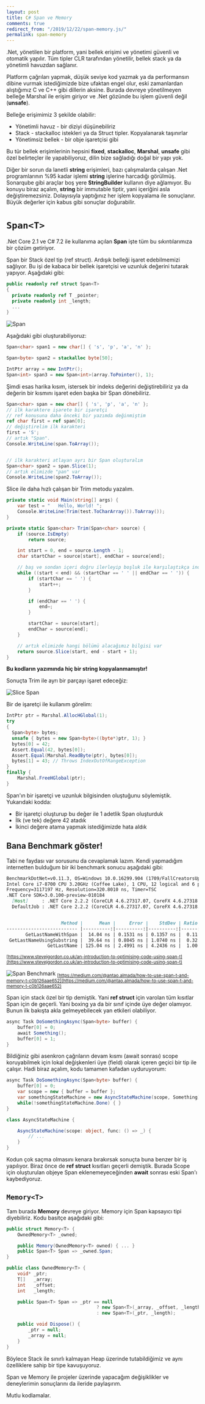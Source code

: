 ```yaml
---
layout: post
title: C# Span ve Memory
comments: true
redirect_from: "/2019/12/22/span-memory.js/"
permalink: span-memory
---
```


.Net, yönetilen bir platform, yani bellek erişimi ve yönetimi güvenli ve otomatik yapılır. Tüm tipler CLR tarafından yönetilir, bellek stack ya da yönetimli havuzdan sağlanır.

Platform çağrıları yapmak, düşük seviye kod yazmak ya da performansın dibine vurmak istediğimizde bize ufaktan engel olur, eski zamanlardan alıştığımız C ve C++ gibi dillerin aksine. Burada devreye yönetilmeyen belleğe Marshal ile erişim giriyor ve .Net gözünde bu işlem güvenli değil (**unsafe**).

Belleğe erişimimiz 3 şekilde olabilir:

* Yönetimli havuz - bir diziyi düşünebiliriz
* Stack - stackalloc istekleri ya da Struct tipler. Kopyalanarak taşınırlar
* Yönetimsiz bellek - bir obje işaretçisi gibi

Bu tür bellek erişimlerinin hepsini **fixed**, **stackalloc**, **Marshal**, **unsafe** gibi özel belirteçler ile yapabiliyoruz, dilin bize sağladığı doğal bir yapı yok.

Diğer bir sorun da lanetli **string** erişimleri, bazı çalışmalarda çalışan .Net programlarının %95 kadar işlemi **string** işlerine harcadığı görülmüş. Sonarqube gibi araçlar boş yere **StringBuilder** kullanın diye ağlamıyor. Bu konuyu biraz açalım, **string** bir immutable tiptir, yani içeriğini asla değiştiremezsiniz. Dolayısıyla yaptığınız her işlem kopyalama ile sonuçlanır. Büyük değerler için kabus gibi sonuçlar doğurabilir.

# ```Span<T>```

.Net Core 2.1 ve C# 7.2 ile kullanıma açılan **Span** işte tüm bu sıkıntılarımıza bir çözüm getiriyor.

Span bir Stack özel tip (ref struct). Ardışık belleği işaret edebilmemizi sağlıyor. Bu işi de kabaca bir bellek işaretçisi ve uzunluk değerini tutarak yapıyor. Aşağıdaki gibi:

```csharp
public readonly ref struct Span<T>
{
  private readonly ref T _pointer;
  private readonly int _length;
  ...
}
```

![Span](/assets/span-memory-span.png)

Aşağıdaki gibi oluşturabiliyoruz:

```csharp
Span<char> span1 = new char[] { 's', 'p', 'a', 'n' };

Span<byte> span2 = stackalloc byte[50];

IntPtr array = new IntPtr();
Span<int> span3 = new Span<int>(array.ToPointer(), 1);
```

Şimdi esas harika kısım, istersek bir indeks değerini değiştirebiliriz ya da değerin bir kısmını işaret eden başka bir Span dönebiliriz.

```csharp
Span<char> span = new char[] { 's', 'p', 'a', 'n' };
// ilk karaktere işarete bir işaretçi
// ref konusuna daha önceki bir yazımda değinmiştim
ref char first = ref span[0];
// değiştirelim ilk karakteri
first = 'S';
// artık "Span".
Console.WriteLine(span.ToArray());


// ilk karakteri atlayan ayrı bir Span oluşturalım
Span<char> span2 = span.Slice(1);
// artık elimizde "pan" var
Console.WriteLine(span2.ToArray());
```

Slice ile daha hızlı çalışan bir Trim metodu yazalım.

```csharp
private static void Main(string[] args) {
    var test = "   Hello, World! ";
    Console.WriteLine(Trim(test.ToCharArray()).ToArray());
}

private static Span<char> Trim(Span<char> source) {
    if (source.IsEmpty)
        return source;

    int start = 0, end = source.Length - 1;
    char startChar = source[start], endChar = source[end];

    // baş ve sondan içeri doğru ilerleyip boşluk ile karşılaştıkça indeksleri düzenliyoruz
    while ((start < end) && (startChar == ' ' || endChar == ' ')) {
        if (startChar == ' ') {
            start++;
        }

        if (endChar == ' ') {
            end—;
        }

        startChar = source[start];
        endChar = source[end];
    }

    // artık elimizde hangi bölümü alacağımız bilgisi var
    return source.Slice(start, end - start + 1);
}
```

**Bu kodların yazımında hiç bir string kopyalanmamıştır!**

Sonuçta Trim ile ayrı bir parçayı işaret edeceğiz:

![Slice Span](/assets/span-memory-slice-span.png)


Bir de işaretçi ile kullanım görelim:

```csharp
IntPtr ptr = Marshal.AllocHGlobal(1);
try
{
  Span<byte> bytes;
  unsafe { bytes = new Span<byte>((byte*)ptr, 1); }
  bytes[0] = 42;
  Assert.Equal(42, bytes[0]);
  Assert.Equal(Marshal.ReadByte(ptr), bytes[0]);
  bytes[1] = 43; // Throws IndexOutOfRangeException
}
finally {
    Marshal.FreeHGlobal(ptr);
}
```

Span'ın bir işaretçi ve uzunluk bilgisinden oluştuğunu söylemiştik. Yukarıdaki kodda:

* Bir işaretçi oluşturup bu değer ile 1 adetlik Span oluşturduk
* İlk (ve tek) değere 42 atadık
* İkinci değere atama yapmak istediğimizde hata aldık

## Bana Benchmark göster!

Tabi ne faydası var sorusunu da cevaplamak lazım. Kendi yapmadığım internetten bulduğum bir iki benchmark sonucu aşağıdaki gibi:

```markdown
BenchmarkDotNet=v0.11.3, OS=Windows 10.0.16299.904 (1709/FallCreatorsUpdate/Redstone3)
Intel Core i7-8700 CPU 3.20GHz (Coffee Lake), 1 CPU, 12 logical and 6 physical cores
Frequency=3117197 Hz, Resolution=320.8010 ns, Timer=TSC
.NET Core SDK=3.0.100-preview-010184
  [Host]     : .NET Core 2.2.2 (CoreCLR 4.6.27317.07, CoreFX 4.6.27318.02), 64bit RyuJIT
  DefaultJob : .NET Core 2.2.2 (CoreCLR 4.6.27317.07, CoreFX 4.6.27318.02), 64bit RyuJIT


                    Method |      Mean |     Error |    StdDev | Ratio |
-------------------------- |----------:|----------:|----------:|------:|
       GetLastNameWithSpan |  14.04 ns | 0.1531 ns | 0.1357 ns |  0.11 |
 GetLastNameUsingSubstring |  39.64 ns | 0.8045 ns | 1.0740 ns |  0.32 |
               GetLastName | 125.04 ns | 2.4991 ns | 4.2436 ns |  1.00 |
```
<sub>[https://www.stevejgordon.co.uk/an-introduction-to-optimising-code-using-span-t](https://www.stevejgordon.co.uk/an-introduction-to-optimising-code-using-span-t)</sub>


![Span Benchmark](/assets/span-memory-benchmark.png)
<sub>[https://medium.com/@antao.almada/how-to-use-span-t-and-memory-t-c0b126aae652](https://medium.com/@antao.almada/how-to-use-span-t-and-memory-t-c0b126aae652)</sub>

Span için stack özel bir tip demiştik. Yani **ref struct** için varolan tüm kısıtlar Span için de geçerli. Yani boxing ya da bir sınıf içinde üye değer olamıyor. Bunun ilk bakışta akla gelmeyebilecek yan etkileri olabiliyor.

```csharp
async Task DoSomethingAsync(Span<byte> buffer) {
    buffer[0] = 0;
    await Something();
    buffer[0] = 1;
}
```

Bildiğiniz gibi asenkron çağrıların devam kısmı (await sonrası) scope koruyabilmek için lokal değişkenleri üye (field) olarak içeren geçici bir tip ile çalışır. Hadi biraz açalım, kodu tamamen kafadan uyduruyorum:

```csharp
async Task DoSomethingAsync(Span<byte> buffer) {
    buffer[0] = 0;
    var scope = new { buffer = buffer };
    var somethingStateMachine = new AsyncStateMachine(scope, Something);
    while(!somethingStateMachine.Done) { }
}

class AsyncStateMachine {

    AsyncStateMachine(scope: object, func: () => _) {
        // ...
    }
}
```

Kodun çok saçma olmasını kenara bırakırsak sonuçta buna benzer bir iş yapılıyor. Biraz önce de **ref struct** kısıtları geçerli demiştik. Burada Scope için oluşturulan objeye Span eklenemeyeceğinden **await** sonrası eski Span'ı kaybediyoruz.

## ```Memory<T>```

Tam burada **Memory** devreye giriyor. Memory için Span kapsayıcı tipi diyebiliriz. Kodu basitçe aşağıdaki gibi:

```csharp
public struct Memory<T> {
    OwnedMemory<T> _owned;

    public Memory(OwnedMemory<T> owned) { ... }
    public Span<T> Span => _owned.Span;
}

public class OwnedMemory<T> {
    void* _ptr;
    T[]   _array;
    int   _offset;
    int   _length;

    public Span<T> Span => _ptr == null
                                 ? new Span<T>(_array, _offset, _length)
                                 : new Span<T>(_ptr, _length);

    public void Dispose() {
        _ptr = null;
        _array = null;
    }
}
```

Böylece Stack ile sınırlı kalmayan Heap üzerinde tutabildiğimiz ve aynı özelliklere sahip bir tipe kavuşuyoruz.

Span ve Memory ile projeler üzerinde yapacağım değişiklikler ve deneylerimin sonuçlarını da ileride paylaşırım.

Mutlu kodlamalar.
